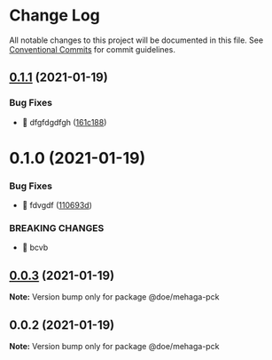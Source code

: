 # Change Log

All notable changes to this project will be documented in this file.
See [Conventional Commits](https://conventionalcommits.org) for commit guidelines.

## [0.1.1](https://github.com/sulejman9444/john-lib/compare/@sulejman9444/mehaga-pck@0.1.0...@sulejman9444/mehaga-pck@0.1.1) (2021-01-19)


### Bug Fixes

* 🐛 dfgfdgdfgh ([161c188](https://github.com/sulejman9444/john-lib/commit/161c188c662c7f9f2e0fa931343286a7eadc9c8d))





# 0.1.0 (2021-01-19)


### Bug Fixes

* 🐛 fdvgdf ([110693d](https://github.com/sulejman9444/john-lib/commit/110693d29df2c4214a79d216bade1e09e71eda40))


### BREAKING CHANGES

* 🧨 bcvb





## [0.0.3](https://github.com/sulejman9444/john-lib/compare/@doe/mehaga-pck@0.0.2...@doe/mehaga-pck@0.0.3) (2021-01-19)

**Note:** Version bump only for package @doe/mehaga-pck





## 0.0.2 (2021-01-19)

**Note:** Version bump only for package @doe/mehaga-pck
